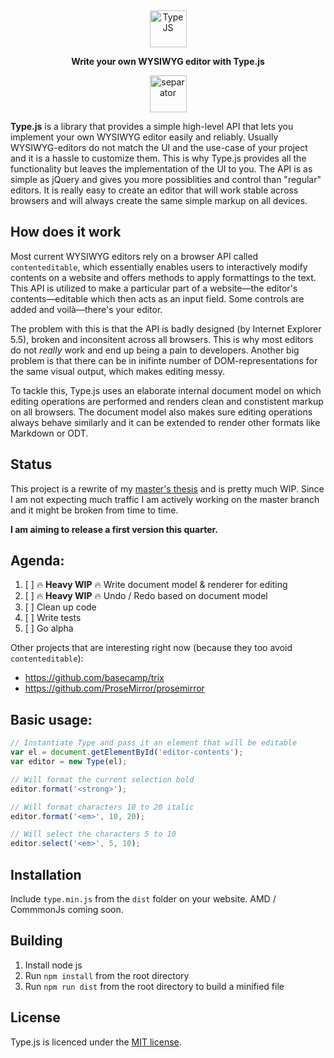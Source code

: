 <p align="center">
  &nbsp; <!-- booo hack, remove me -->
</p>
<p align="center">
  <img alt="Type JS" src="https://raw.githubusercontent.com/LukasBombach/new-type-js/master/demo/images/logo@2x.png" height="59">
</p>
<p align="center">
  <strong>Write your own WYSIWYG editor with Type.js</strong><br>
</p>
<p align="center">
  <img alt="separator" src="https://raw.githubusercontent.com/LukasBombach/new-type-js/master/demo/images/separator.png" height="59">
</p>

**Type.js** is a library that provides a simple high-level API that lets you implement your own WYSIWYG editor easily and reliably. Usually WYSIWYG-editors do not match the UI and the use-case of your project and it is a hassle to customize them. This is why Type.js provides all the functionality but leaves the implementation of the UI to you. The API is as simple as jQuery and gives you more possiblities and control than "regular" editors. It is really easy to create an editor that will work stable across browsers and will always create the same simple markup on all devices. 

## How does it work

Most current WYSIWYG editors rely on a browser API called `contenteditable`, which essentially enables users to interactively modify contents on a website and offers methods to apply formattings to the text. This API is utilized to make a particular part of a website—the editor's contents—editable which then acts as an input field. Some controls are added and voilà—there's your editor.

The problem with this is that the API is badly designed (by Internet Explorer 5.5), broken and inconsitent across all browsers. This is why most editors do not *really* work and end up being a pain to developers. Another big problem is that there can be in inifinte number of DOM-representations for the same visual output, which makes editing messy.

To tackle this, Type.js uses an elaborate internal document model on which editing operations are performed and renders clean and constistent markup on all browsers. The document model also makes sure editing operations always behave similarly and it can be extended to render other formats like Markdown or ODT.

## Status

This project is a rewrite of my [master's thesis](https://github.com/LukasBombach/old-type-js) and is pretty much WIP. Since I am not expecting much traffic I am actively working on the master branch and it might be broken from time to time. 

**I am aiming to release a first version this quarter.**

## Agenda:

1. [ ] :fire: **Heavy WIP** :fire: Write document model & renderer for editing
1. [ ] :fire: **Heavy WIP** :fire: Undo / Redo based on document model
1. [ ] Clean up code
1. [ ] Write tests
1. [ ] Go alpha

Other projects that are interesting right now (because they too avoid `contenteditable`):

* https://github.com/basecamp/trix
* https://github.com/ProseMirror/prosemirror

## Basic usage:

```javascript
// Instantiate Type and pass it an element that will be editable
var el = document.getElementById('editor-contents');
var editor = new Type(el);

// Will format the current selection bold
editor.format('<strong>');

// Will format characters 10 to 20 italic
editor.format('<em>', 10, 20);

// Will select the characters 5 to 10
editor.select('<em>', 5, 10);
```

## Installation

Include `type.min.js` from the `dist` folder on your website. AMD / CommmonJs coming soon.

## Building

1. Install node js
2. Run `npm install` from the root directory
3. Run `npm run dist` from the root directory to build a minified file

## License

Type.js is licenced under the [MIT license](https://github.com/LukasBombach/Type.js/blob/master/LICENSE).
